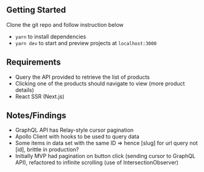 ## Getting Started

Clone the git repo and follow instruction below

- `yarn` to install dependencies
- `yarn dev` to start and preview projects at `localhost:3000`

## Requirements

- Query the API provided to retrieve the list of products
- Clicking one of the products should navigate to view (more product details)
- React SSR (Next.js)

## Notes/Findings

- GraphQL API has Relay-style cursor pagination
- Apollo Client with hooks to be used to query data
- Some items in data set with the same ID => hence [slug] for url query not [id], brittle in production?
- Initially MVP had pagination on button click (sending cursor to GraphQL API), refactored to infinite scrolling (use of IntersectionObserver)
